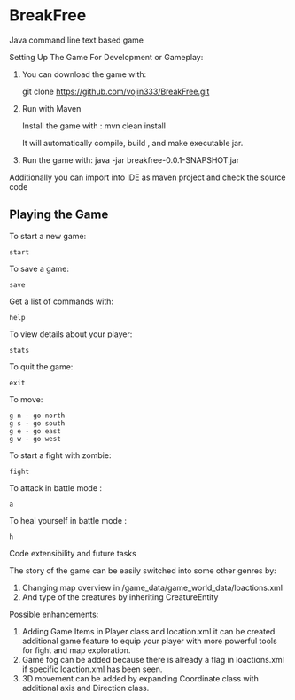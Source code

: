 # BreakFree

Java command line text based game

Setting Up The Game For Development or Gameplay:


1. You can download the game with:

    git clone https://github.com/vojin333/BreakFree.git

2. Run with Maven

	Install the game with : 
		mvn clean install 
	
	It will automatically compile, build , and make executable jar.	
	
3. Run the game with:
	java -jar breakfree-0.0.1-SNAPSHOT.jar
	
Additionally you can import into IDE as maven project and check the source code	

  

Playing the Game
--------------

To start a new game:

    start

To save a game:

    save

Get a list of commands with:

    help


To view details about your player:

    stats

To quit the game:

    exit

To move:

    g n - go north
    g s - go south
    g e - go east
    g w - go west


To start a fight with zombie:
    
    fight
    
To attack in battle mode :    
	
	a
	
To heal yourself in battle mode :    
	
	h	

	
	
Code extensibility and future tasks

The story of the game can be easily switched into some other genres by:

1. Changing map overview in /game_data/game_world_data/loactions.xml
2. And type of the creatures by inheriting CreatureEntity

Possible enhancements:

1. Adding Game Items in Player class and location.xml it can be created additional game feature to equip your player with more powerful tools for fight and map exploration.
2. Game fog can be added because there is already a flag in  loactions.xml if specific loaction.xml has been seen.
3. 3D movement can be added by expanding Coordinate class with additional axis and Direction class.
